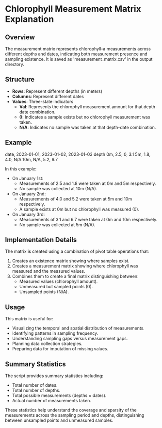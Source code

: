# Chlorophyll Measurement Matrix Explanation

## Overview
The measurement matrix represents chlorophyll-a measurements across different depths and dates, indicating both measurement presence and sampling existence. It is saved as 'measurement_matrix.csv' in the output directory.

## Structure
- **Rows**: Represent different depths (in meters)
- **Columns**: Represent different dates
- **Values**: Three-state indicators
  - **Val**: Represents the chlorophyll measurement amount for that depth-date combination.
  - **0**: Indicates a sample exists but no chlorophyll measurement was taken.
  - **N/A**: Indicates no sample was taken at that depth-date combination.

## Example

date, 2023-01-01, 2023-01-02, 2023-01-03
depth
0m, 2.5, 0, 3.1
5m, 1.8, 4.0, N/A
10m, N/A, 5.2, 6.7

In this example:
- On January 1st:
  - Measurements of 2.5 and 1.8 were taken at 0m and 5m respectively.
  - No sample was collected at 10m (N/A).
- On January 2nd:
  - Measurements of 4.0 and 5.2 were taken at 5m and 10m respectively.
  - A sample exists at 0m but no chlorophyll was measured (0).
- On January 3rd:
  - Measurements of 3.1 and 6.7 were taken at 0m and 10m respectively.
  - No sample was collected at 5m (N/A).

## Implementation Details
The matrix is created using a combination of pivot table operations that:
1. Creates an existence matrix showing where samples exist.
2. Creates a measurement matrix showing where chlorophyll was measured and the measured values.
3. Combines them to create a final matrix distinguishing between:
   - Measured values (chlorophyll amount).
   - Unmeasured but sampled points (0).
   - Unsampled points (N/A).

## Usage
This matrix is useful for:
- Visualizing the temporal and spatial distribution of measurements.
- Identifying patterns in sampling frequency.
- Understanding sampling gaps versus measurement gaps.
- Planning data collection strategies.
- Preparing data for imputation of missing values.

## Summary Statistics
The script provides summary statistics including:
- Total number of dates.
- Total number of depths.
- Total possible measurements (depths × dates).
- Actual number of measurements taken.

These statistics help understand the coverage and sparsity of the measurements across the sampling period and depths, distinguishing between unsampled points and unmeasured samples.
